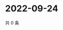 # 2022-09-24

共 0 条

<!-- BEGIN WEIBO -->
<!-- 最后更新时间 Sat Sep 24 2022 02:22:51 GMT+0800 (China Standard Time) -->

<!-- END WEIBO -->
